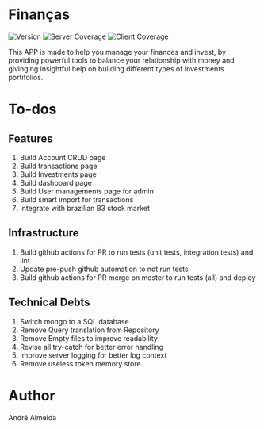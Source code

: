 # Finanças
![Version](https://img.shields.io/badge/version-1.0.1-brightgreen.svg)
![Server Coverage](https://img.shields.io/badge/server--coverage-100.00%25-brightgreen)
![Client Coverage](https://img.shields.io/badge/client--coverage-100%25-brightgreen)

This APP is made to help you manage your finances and invest, by providing powerful tools to balance your relationship with money and givinging insightful help on building different types of investments portifolios.

# To-dos
## Features
1. Build Account CRUD page
2. Build transactions page
3. Build Investments page
4. Build dashboard page
5. Build User managements page for admin
6. Build smart import for transactions
7. Integrate with brazilian B3 stock market

## Infrastructure
1. Build github actions for PR to run tests (unit tests, integration tests) and lint
2. Update pre-push github automation to not run tests
3. Build github actions for PR merge on mester to run tests (all) and deploy

## Technical Debts
1. Switch mongo to a SQL database
2. Remove Query translation from Repository
3. Remove Empty files to improve readability
4. Revise all try-catch for better error handling
5. Improve server logging for better log context
6. Remove useless token memory store

# Author
André Almeida